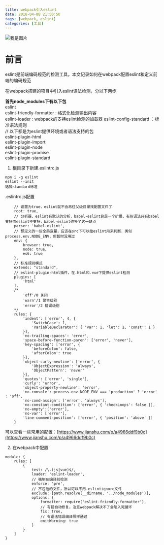```yaml
---
title: webpack引入eslint
date: 2018-04-08 21:50:50
tags: [webpack, eslint]
categories: [工具]
---
```


![我是图片](https://timgsa.baidu.com/timg?image&quality=80&size=b9999_10000&sec=1525174897&di=c0a06449ab438e83c3a8f2a245203535&imgtype=jpg&er=1&src=http%3A%2F%2Fwww.ibeifeng.com%2Fimages%2Fupload%2FImage%2Fc5bbf603918fa0ec91b3bd73259759ee3c6ddbc0.jpg)

# 前言
eslint是前端编码规范的检测工具，本文记录如何在webpack配置eslint和定义前端的编码规范

<!--more-->

在webpack搭建的项目中引入eslint语法检测，分以下两步  

**首先node_modules下有以下包**  
eslint   
eslint-friendly-formatter : 格式化检测输出内容  
eslint-loader : webpack的支持eslint检测的加载器
eslint-config-standard ：标准语法规则  
// 以下都是为eslint提供环境或者语法支持的包  
eslint-plugin-html  
eslint-plugin-import  
eslint-plugin-node  
eslint-plugin-promise  
eslint-plugin-standard


1. 根目录下新建.eslintrc.js

```
npm i -g eslint
eslint --init
选择standard标准
```
.eslintrc.js配置
```
    // 设置为true，eslint就不会再往父级目录找配置文件了
    root: true,
    // 分析器，eslint有默认的分析，babel-eslint算是一个扩展，有些语法只有babel支持而eslint不支持，babel-eslint弥补了这一缺点
    parser: 'babel-eslint',
    // 预定义的一些全局变量，应该在src下可以给eslint用来判断，类似process.env.NODE_ENV，但暂时没用过
    env: {
        browser: true,
        node: true,
        es6: true
    },
    // 标准规则模式
    extends: "standard",
    // eslint-plugin-html插件，在.html和.vue下提供eslint检测
    plugins: [
        'html'
    ],
    /*
        'off'/0 关闭
        'warn'/1 警告级别
        'error'/2 错误级别
    */
    rules: {
        'indent': ['error', 4, {
            'SwitchCase': 1,
            'VariableDeclarator': { 'var': 1, 'let': 1, 'const': 1 }
        }],
        'no-trailing-spaces': 'error',
        'space-before-function-paren': ['error', 'never'],
        'key-spacing': ['error', { 
            'beforeColon': false,
            'afterColon': true
        }],
        'object-curly-newline': ['error', { 
            'ObjectExpression': 'always',
            'ObjectPattern': 'never'
        }],
        'quotes': ['error', 'single'],
        'curly': 'error',
        'object-property-newline': 'error',
        'no-console': process.env.NODE_ENV === 'production' ? 'error' : 'off',
        'no-cond-assign': ['error', 'always'],
        'no-constant-condition': ['error', { 'checkLoops': false }],
        'no-empty':['error'],
        'no-var': ['error'],
        'line-comment-position': ['error', { 'position': 'above' }]
    }
```
可以查看一些常用的配置：[https://www.jianshu.com/p/a4966ddf9b0c](https://www.jianshu.com/p/a4966ddf9b0c)

2. 在webpack中配置
```
module: {
    rules: [
        {
            test: /\.(js|vue)$/,
            loader: 'eslint-loader',
            // 强制在编译前检测
            enforce: 'pre',
            // 不包括的文件，所以可以不用.eslintignore文件
            exclude: [path.resolve(__dirname, '../node_modules')],
            options: {
                formatter: require('eslint-friendly-formatter'),
                // 有错自动修复，注意webpack解决不了会陷入死循环
                fix: true,
                // 有语法错误编译照样通过
                emitWarning: true
            }
        }
    ]
}
```
